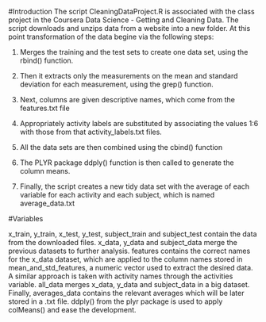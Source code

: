 #Introduction
The script CleaningDataProject.R is associated with the class project in the Coursera Data Science - Getting and Cleaning Data.  The script downloads and unzips data from a website into a new folder. At this point transformation of the data begine via the following steps:

1) Merges the training and the test sets to create one data set, using the rbind() function. 

2) Then it extracts only the measurements on the mean and standard deviation for each measurement, using the grep() function.

3) Next, columns are given descriptive names, which come from the features.txt file

4) Appropriately activity labels are substituted by associating the values 1:6 with those from that activity_labels.txt files.

5) All the data sets are then combined using the cbind() function

6) The PLYR package ddply() function is then called to generate the column means.

5) Finally, the script creates a new tidy data set with the average of each variable for each activity and each subject, which is named average_data.txt

#Variables

x_train, y_train, x_test, y_test, subject_train and subject_test contain the data from the downloaded files.
x_data, y_data and subject_data merge the previous datasets to further analysis.
features contains the correct names for the x_data dataset, which are applied to the column names stored in mean_and_std_features, a numeric vector used to extract the desired data.
A similar approach is taken with activity names through the activities variable.
all_data merges x_data, y_data and subject_data in a big dataset.
Finally, averages_data contains the relevant averages which will be later stored in a .txt file. ddply() from the plyr package is used to apply colMeans() and ease the development.
